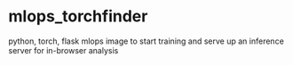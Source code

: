 # mlops_torchfinder
python, torch, flask mlops image to start training and serve up an inference server for in-browser analysis
